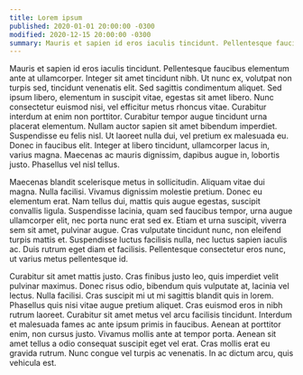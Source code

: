 ```yaml
---
title: Lorem ipsum
published: 2020-01-01 20:00:00 -0300
modified: 2020-12-15 20:00:00 -0300
summary: Mauris et sapien id eros iaculis tincidunt. Pellentesque faucibus elementum ante at ullamcorper. Integer sit amet tincidunt nibh. Ut nunc ex, volutpat non turpis sed, tincidunt venenatis elit. Sed sagittis condimentum aliquet...
---
```


Mauris et sapien id eros iaculis tincidunt. Pellentesque faucibus elementum ante at ullamcorper. Integer sit amet tincidunt nibh. Ut nunc ex, volutpat non turpis sed, tincidunt venenatis elit. Sed sagittis condimentum aliquet. Sed ipsum libero, elementum in suscipit vitae, egestas sit amet libero. Nunc consectetur euismod nisi, vel efficitur metus rhoncus vitae. Curabitur interdum at enim non porttitor. Curabitur tempor augue tincidunt urna placerat elementum. Nullam auctor sapien sit amet bibendum imperdiet. Suspendisse eu felis nisl. Ut laoreet nulla dui, vel pretium ex malesuada eu. Donec in faucibus elit. Integer at libero tincidunt, ullamcorper lacus in, varius magna. Maecenas ac mauris dignissim, dapibus augue in, lobortis justo. Phasellus vel nisl tellus.

Maecenas blandit scelerisque metus in sollicitudin. Aliquam vitae dui magna. Nulla facilisi. Vivamus dignissim molestie pretium. Donec eu elementum erat. Nam tellus dui, mattis quis augue egestas, suscipit convallis ligula. Suspendisse lacinia, quam sed faucibus tempor, urna augue ullamcorper elit, nec porta nunc erat sed ex. Etiam et urna suscipit, viverra sem sit amet, pulvinar augue. Cras vulputate tincidunt nunc, non eleifend turpis mattis et. Suspendisse luctus facilisis nulla, nec luctus sapien iaculis ac. Duis rutrum eget diam et facilisis. Pellentesque consectetur eros nunc, ut varius metus pellentesque id.

Curabitur sit amet mattis justo. Cras finibus justo leo, quis imperdiet velit pulvinar maximus. Donec risus odio, bibendum quis vulputate at, lacinia vel lectus. Nulla facilisi. Cras suscipit mi ut mi sagittis blandit quis in lorem. Phasellus quis nisi vitae augue pretium aliquet. Cras euismod eros in nibh rutrum laoreet. Curabitur sit amet metus vel arcu facilisis tincidunt. Interdum et malesuada fames ac ante ipsum primis in faucibus. Aenean at porttitor enim, non cursus justo. Vivamus mollis ante at tempor porta. Aenean sit amet tellus a odio consequat suscipit eget vel erat. Cras mollis erat eu gravida rutrum. Nunc congue vel turpis ac venenatis. In ac dictum arcu, quis vehicula est.
